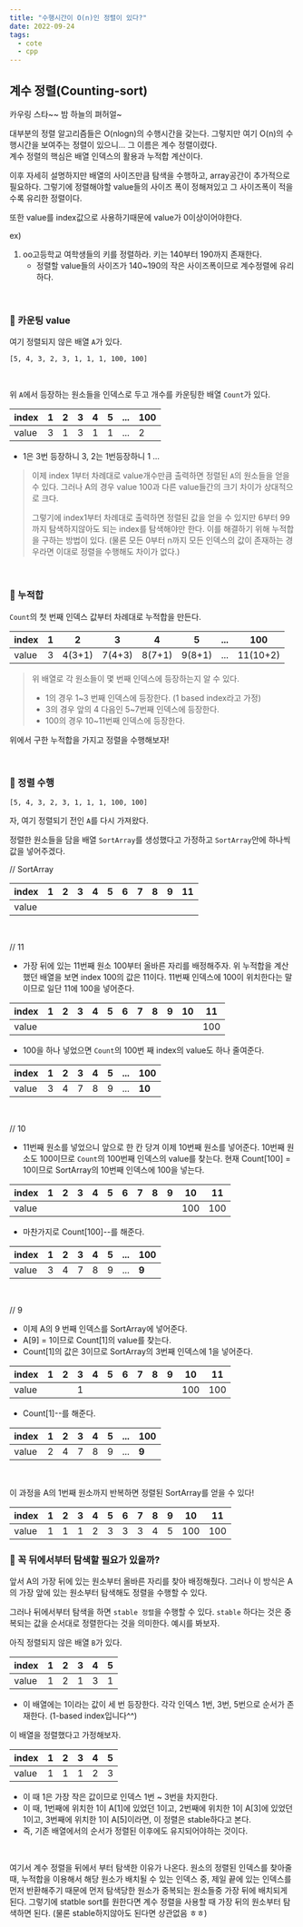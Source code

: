 ```yaml
---
title: "수행시간이 O(n)인 정렬이 있다?"
date: 2022-09-24
tags:
  - cote
  - cpp
---
```


## 계수 정렬(Counting-sort)

카우링 스타~~ 밤 하늘의 펴허얼~<br/>

대부분의 정렬 알고리즘들은 O(nlogn)의 수행시간을 갖는다. 그렇지만 여기 O(n)의 수행시간을 보여주는 정렬이 있으니... 그 이름은 계수 정렬이렸다.<br/>
계수 정렬의 핵심은 배열 인덱스의 활용과 누적합 계산이다.<br/>

이후 자세히 설명하지만 배열의 사이즈만큼 탐색을 수행하고, array공간이 추가적으로 필요하다. 그렇기에 정렬해야할 value들의 사이즈 폭이 정해져있고 그 사이즈폭이 적을수록 유리한 정렬이다. <br/>

또한 value를 index값으로 사용하기때문에 value가 0이상이어야한다.

ex)  <br/>

1. oo고등학교 여학생들의 키를 정렬하라. 키는 140부터 190까지 존재한다.
   * 정렬할 value들의 사이즈가 140~190의 작은 사이즈폭이므로 계수정렬에 유리하다.

<br/>

### 📌 카운팅 value

여기 정렬되지 않은 배열 `A`가 있다.

```
[5, 4, 3, 2, 3, 1, 1, 1, 100, 100]
```

<br/>

위 `A`에서 등장하는 원소들을 인덱스로 두고 개수를 카운팅한 배열  `Count`가 있다.

| index | 1    | 2    | 3    | 4    | 5    | ...  | 100  |
| ----- | ---- | ---- | ---- | ---- | ---- | ---- | ---- |
| value | 3    | 1    | 3    | 1    | 1    | ...  | 2    |

* 1은 3번 등장하니 3, 2는 1번등장하니 1 ...

> 이제 index 1부터 차례대로 value개수만큼 출력하면 정렬된 `A`의 원소들을 얻을 수 있다. 그러나 A의 경우 value 100과 다른 value들간의 크기 차이가 상대적으로 크다. <br/>
>
> 그렇기에 index1부터 차례대로 출력하면 정렬된 값을 얻을 수 있지만 6부터 99까지 탐색하지않아도 되는 index를 탐색해야만 한다. 이를 해결하기 위해 누적합을 구하는 방법이 있다. (물론 모든 0부터 n까지 모든 인덱스의 값이 존재하는 경우라면 이대로 정렬을 수행해도 차이가 없다.)

<br/>



### 📌 누적합 

`Count`의 첫 번째 인덱스 값부터 차례대로 누적합을 만든다.

| index | 1    | 2      | 3      | 4      | 5      | ...  | 100      |
| ----- | ---- | ------ | ------ | ------ | ------ | ---- | -------- |
| value | 3    | 4(3+1) | 7(4+3) | 8(7+1) | 9(8+1) | ...  | 11(10+2) |

> 위 배열로 각 원소들이 몇 번째 인덱스에 등장하는지 알 수 있다.<br/>
>
> * 1의 경우 1~3 번째 인덱스에 등장한다. (1 based index라고 가정)
> * 3의 경우 앞의 4 다음인 5~7번째 인덱스에 등장한다.
> * 100의 경우 10~11번째 인덱스에 등장한다.

위에서 구한 누적합을 가지고 정렬을 수행해보자!

<br/>

### 📌 정렬 수행

```
[5, 4, 3, 2, 3, 1, 1, 1, 100, 100]
```

자, 여기 정렬되기 전인 `A`를 다시 가져왔다.<br/>

정렬한 원소들을 담을 배열 `SortArray`를 생성했다고 가정하고 `SortArray`안에 하나씩 값을 넣어주겠다.  <br/>

// SortArray

| index | 1    | 2    | 3    | 4    | 5    | 6    | 7    | 8    | 9    | 11   |
| ----- | ---- | ---- | ---- | ---- | ---- | ---- | ---- | ---- | ---- | ---- |
| value |      |      |      |      |      |      |      |      |      |      |

<br/>

// 11

* 가장 뒤에 있는 11번째 원소 100부터 올바른 자리를 배정해주자. 위 누적합을 계산했던 배열을 보면 index 100의 값은 11이다. 11번째 인덱스에 100이 위치한다는 말이므로 일단 11에 100을 넣어준다.

| index | 1    | 2    | 3    | 4    | 5    | 6    | 7    | 8    | 9    | 10   | 11   |
| ----- | ---- | ---- | ---- | ---- | ---- | ---- | ---- | ---- | ---- | ---- | ---- |
| value |      |      |      |      |      |      |      |      |      |      | 100  |

* 100을 하나 넣었으면 `Count`의 100번 째 index의 value도 하나 줄여준다.

| index | 1    | 2    | 3    | 4    | 5    | ...  | 100    |
| ----- | ---- | ---- | ---- | ---- | ---- | ---- | ------ |
| value | 3    | 4    | 7    | 8    | 9    | ...  | **10** |

<br/>

// 10

* 11번째 원소를 넣었으니 앞으로 한 칸 당겨 이제 10번째 원소를 넣어준다. 10번째 원소도 100이므로 `Count`의 100번째 인덱스의 value를 찾는다. 현재 Count[100] = 10이므로 SortArray의 10번째 인덱스에 100을 넣는다.

| index | 1    | 2    | 3    | 4    | 5    | 6    | 7    | 8    | 9    | 10   | 11   |
| ----- | ---- | ---- | ---- | ---- | ---- | ---- | ---- | ---- | ---- | ---- | ---- |
| value |      |      |      |      |      |      |      |      |      | 100  | 100  |

* 마찬가지로 Count[100]--를 해준다.

| index | 1    | 2    | 3    | 4    | 5    | ...  | 100   |
| ----- | ---- | ---- | ---- | ---- | ---- | ---- | ----- |
| value | 3    | 4    | 7    | 8    | 9    | ...  | **9** |

<br/>

// 9

* 이제 A의 9 번째 인덱스를 SortArray에 넣어준다.
* A[9] = 1이므로 Count[1]의 value를 찾는다.
* Count[1]의 값은 3이므로 SortArray의 3번째 인덱스에 1을 넣어준다.

| index | 1    | 2    | 3    | 4    | 5    | 6    | 7    | 8    | 9    | 10   | 11   |
| ----- | ---- | ---- | ---- | ---- | ---- | ---- | ---- | ---- | ---- | ---- | ---- |
| value |      |      | 1    |      |      |      |      |      |      | 100  | 100  |

* Count[1]--를 해준다.

| index | 1    | 2    | 3    | 4    | 5    | ...  | 100   |
| ----- | ---- | ---- | ---- | ---- | ---- | ---- | ----- |
| value | 2    | 4    | 7    | 8    | 9    | ...  | **9** |

<br/>

이 과정을 A의 1번째 원소까지 반복하면 정렬된 SortArray를 얻을 수 있다!

| index | 1    | 2    | 3    | 4    | 5    | 6    | 7    | 8    | 9    | 10   | 11   |
| ----- | ---- | ---- | ---- | ---- | ---- | ---- | ---- | ---- | ---- | ---- | ---- |
| value | 1    | 1    | 1    | 2    | 3    | 3    | 3    | 4    | 5    | 100  | 100  |



### 🤔 꼭 뒤에서부터 탐색할 필요가 있을까?

앞서 A의 가장 뒤에 있는 원소부터 올바른 자리를 찾아 배정해줬다. 그러나 이 방식은 A의 가장 앞에 있는 원소부터 탐색해도 정렬을 수행할 수 있다. <br/>

그러나 뒤에서부터 탐색을 하면 `stable 정렬`을 수행할 수 있다. `stable` 하다는 것은 중복되는 값을 순서대로 정렬한다는 것을 의미한다. 예시를 봐보자.<br/>

아직 정렬되지 않은 배열 `B`가 있다.

| index | 1    | 2    | 3    | 4    | 5    |
| ----- | ---- | ---- | ---- | ---- | ---- |
| value | 1    | 2    | 1    | 3    | 1    |

* 이 배열에는 1이라는 값이 세 번 등장한다. 각각 인덱스 1번, 3번, 5번으로 순서가 존재한다. (1-based index입니다^^)<br/>

이 배열을 정렬했다고 가정해보자.

| index | 1    | 2    | 3    | 4    | 5    |
| ----- | ---- | ---- | ---- | ---- | ---- |
| value | 1    | 1    | 1    | 2    | 3    |

* 이 때 1은 가장 작은 값이므로 인덱스 1번 ~ 3번을 차지한다.
* 이 때, 1번째에 위치한 1이 A[1]에 있었던 1이고, 2번째에 위치한 1이 A[3]에 있었던 1이고, 3번째에 위치한 1이 A[5]이라면, 이 정렬은 stable하다고 본다.
* 즉, 기존 배열에서의 순서가 정렬된 이후에도 유지되어야하는 것이다.

<br/>

여기서 계수 정렬을 뒤에서 부터 탐색한 이유가 나온다. 원소의 정렬된 인덱스를 찾아줄 때, 누적합을 이용해서 해당 원소가 배치될 수 있는 인덱스 중, 제일 끝에 있는 인덱스를 먼저 반환해주기 때문에 먼저 탐색당한 원소가 중복되는 원소들중 가장 뒤에 배치되게 된다. 그렇기에 statble sort를 원한다면 계수 정렬을 사용할 때 가장 뒤의 원소부터 탐색하면 된다. (물론 stable하지않아도 된다면 상관없음 ㅎㅎ)
